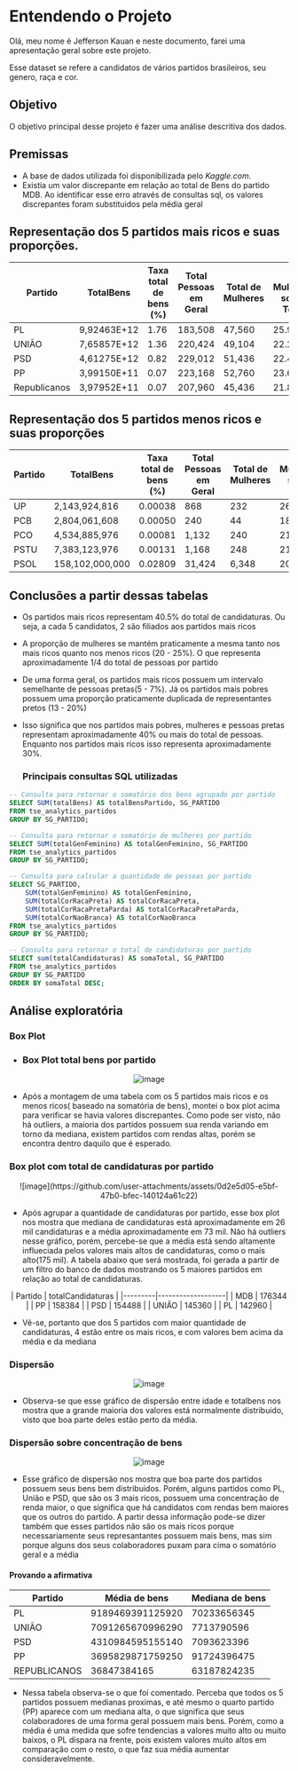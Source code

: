 # Entendendo o Projeto

Olá, meu nome é Jefferson Kauan e neste documento, farei uma apresentação geral sobre este projeto.

Esse dataset se refere a candidatos de vários partidos brasileiros, seu genero, raça e cor. 

## Objetivo

O objetivo principal desse projeto é fazer uma análise descritiva dos dados.

## Premissas

- A base de dados utilizada foi disponibilizada pelo *Kaggle.com*.
- Existia um valor discrepante em relação ao total de Bens do partido MDB. Ao identificar esse erro através de consultas sql, os valores discrepantes foram substituidos pela média geral

## Representação dos 5 partidos mais ricos e suas proporções.

| Partido       | TotalBens    | Taxa total de bens (%) | Total Pessoas em Geral | Total de Mulheres | % Mulheres sobre Total | Total Pessoas Pretas | % Pessoas Pretas | Total de Candidaturas | % Sobre Total de Candidaturas |
|---------------|--------------|-----------------------|------------------------|-------------------|------------------------|----------------------|------------------|-----------------------|--------------------|
| PL            | 9,92463E+12  | 1.76                  | 183,508                | 47,560            | 25.92                  | 10,836               | 5.90             | 142,960               | 7.79                           |
| UNIÃO         | 7,65857E+12  | 1.36                  | 220,424                | 49,104            | 22.28                  | 14,516               | 6.59             | 145,360               | 7.92                           |
| PSD           | 4,61275E+12  | 0.82                  | 229,012                | 51,436            | 22.46                  | 16,152               | 7.05             | 154,488               | 8.42                           |
| PP            | 3,99150E+11  | 0.07                  | 223,168                | 52,760            | 23.64                  | 14,784               | 6.62             | 158,384               | 8.63                           |
| Republicanos  | 3,97952E+11  | 0.07                  | 207,960                | 45,436            | 21.85                  | 14,812               | 7.12             | 134,964               | 7.35                           |

## Representação dos 5 partidos menos ricos e suas proporções
| Partido       | TotalBens    | Taxa total de bens (%) | Total Pessoas em Geral | Total de Mulheres | % Mulheres sobre Total | Total Pessoas Pretas | % Pessoas Pretas  | Total de Candidaturas | % Sobre Total de Candidaturas |
|---------------|--------------|-----------------------|------------------------|-------------------|------------------------|----------------------|-------------------|-----------------------|-------------------|
| UP            | 2,143,924,816| 0.00038               | 868                    | 232               | 26.73                  | 144                  | 16.59             | 440                   | 0.02                           |
| PCB           | 2,804,061,608| 0.00050               | 240                    | 44                | 18.33                  | 48                   | 20.00             | 140                   | 0.01                           |
| PCO           | 4,534,885,976| 0.00081               | 1,132                  | 240               | 21.20                  | 148                  | 13.07             | 688                   | 0.04                           |
| PSTU          | 7,383,123,976| 0.00131               | 1,168                  | 248               | 21.23                  | 196                  | 16.78             | 636                   | 0.03                           |
| PSOL          | 158,102,000,000| 0.02809             | 31,424                 | 6,348             | 20.20                  | 4,452                | 14.17             | 15,720                | 0.86                           |

## Conclusões a partir dessas tabelas
- Os partidos mais ricos representam 40.5% do total de candidaturas. Ou seja, a cada 5 candidatos, 2 são filiados aos partidos mais ricos
- A proporção de mulheres se mantém praticamente a mesma tanto nos mais ricos quanto nos menos ricos (20 - 25%). O que representa aproximadamente 1/4 do total de pessoas por partido
- De uma forma geral, os partidos mais ricos possuem um intervalo semelhante de pessoas pretas(5 - 7%). Já os partidos mais pobres possuem uma proporção praticamente duplicada de representantes pretos (13 - 20%)
- Isso significa que nos partidos mais pobres, mulheres e pessoas pretas representam aproximadamente 40% ou mais do total de pessoas. Enquanto nos partidos mais ricos isso representa aproximadamente 30%.

  ### Principais consultas SQL utilizadas
```sql
-- Consulta para retornar o somatório dos bens agrupado por partido
SELECT SUM(totalBens) AS totalBensPartido, SG_PARTIDO
FROM tse_analytics_partidos
GROUP BY SG_PARTIDO;
```
```sql
-- Consulta para retornar o somatório de mulheres por partido
SELECT SUM(totalGenFeminino) AS totalGenFeminino, SG_PARTIDO
FROM tse_analytics_partidos
GROUP BY SG_PARTIDO;
```
```sql
-- Consulta para calcular a quantidade de pessoas por partido
SELECT SG_PARTIDO,
    SUM(totalGenFeminino) AS totalGenFeminino,
    SUM(totalCorRacaPreta) AS totalCorRacaPreta,
    SUM(totalCorRacaPretaParda) AS totalCorRacaPretaParda,
    SUM(totalCorNaoBranca) AS totalCorNaoBranca
FROM tse_analytics_partidos
GROUP BY SG_PARTIDO;
```
```sql
-- Consulta para retornar o total de candidaturas por partido
SELECT sum(totalCandidaturas) AS somaTotal, SG_PARTIDO
FROM tse_analytics_partidos
GROUP BY SG_PARTIDO
ORDER BY somaTotal DESC;
```

## Análise exploratória
### Box Plot
* ### Box Plot total bens por partido
<div align = "center">
  
![image](https://github.com/user-attachments/assets/270954ba-8634-4100-bd21-809a05a3c108)

</div>

* Após a montagem de uma tabela com os 5 partidos mais ricos e os menos ricos( baseado na somatória de bens), montei o box plot acima para verificar se havia valores discrepantes. Como pode ser visto, não há outliers, a maioria dos partidos possuem sua renda variando em torno da mediana, existem partidos com rendas altas, porém se encontra dentro daquilo que é esperado.

### Box plot com total de candidaturas por partido
<div align = "center">
![image](https://github.com/user-attachments/assets/0d2e5d05-e5bf-47b0-bfec-140124a61c22)
  
</div>

* Após agrupar a quantidade de candidaturas por partido, esse box plot nos mostra que mediana de candidaturas está aproximadamente em 26 mil candidaturas e a média aproximadamente em 73 mil. Não há outliers nesse gráfico, porém, percebe-se que a média está sendo altamente influeciada pelos valores mais altos de candidaturas, como o mais alto(175 mil). A tabela abaixo que será mostrada, foi gerada a partir de um filtro do banco de dados mostrando os 5 maiores partidos em relação ao total de candidaturas.

<div align = "center">
| Partido | totalCandidaturas |
|---------|-------------------|
| MDB     | 176344            |
| PP      | 158384            |
| PSD     | 154488            |
| UNIÃO   | 145360            |
| PL      | 142960            |
</div>

* Vê-se, portanto que dos 5 partidos com maior quantidade de candidaturas, 4 estão entre os mais ricos, e com valores bem acima da média e da mediana

### Dispersão

<div align = "center">

![image](https://github.com/user-attachments/assets/496dffce-1a45-466c-8aa7-048bb5af4d03)

</div>

* Observa-se que esse gráfico de dispersão entre idade e totalbens nos mostra que a grande maioria dos valores está normalmente distribuido, visto que boa parte deles estão perto da média.

### Dispersão sobre concentração de bens

<div align = "center">

  
![image](https://github.com/user-attachments/assets/3b41cdaf-68f5-4ba4-a209-4d51f4b3712d)


</div>

* Esse gráfico de dispersão nos mostra que boa parte dos partidos possuem seus bens bem distribuidos. Porém, alguns partidos como PL, União e PSD, que são os 3 mais ricos, possuem uma concentração de renda maior, o que significa que há candidatos com rendas bem maiores que os outros do partido. A partir dessa informação pode-se dizer também que esses partidos não são os mais ricos porque necessariamente seus represantantes possuem mais bens, mas sim porque alguns dos seus colaboradores puxam para cima o somatório geral e a média

#### Provando a afirmativa

<div align = "center">

| Partido       | Média de bens   | Mediana de bens |
|---------------|-----------------|----------------|
| PL            | 9189469391125920 | 70233656345   |
| UNIÃO         | 7091265670996290 | 7713790596    |
| PSD           | 4310984595155140 | 7093623396    |
| PP            | 3695829871759250 | 91724396475   |
| REPUBLICANOS  | 36847384165     | 63187824235    |

</div>

* Nessa tabela observa-se o que foi comentado. Perceba que todos os 5 partidos possuem medianas proximas, e até mesmo o quarto partido (PP) aparece com um mediana alta, o que significa que seus colaboradores de uma forma geral possuem mais bens. Porém, como a média é uma medida que sofre tendencias a valores muito alto ou muito baixos, o PL dispara na frente, pois existem valores muito altos em comparação com o resto, o que faz sua média aumentar consideravelmente. 


